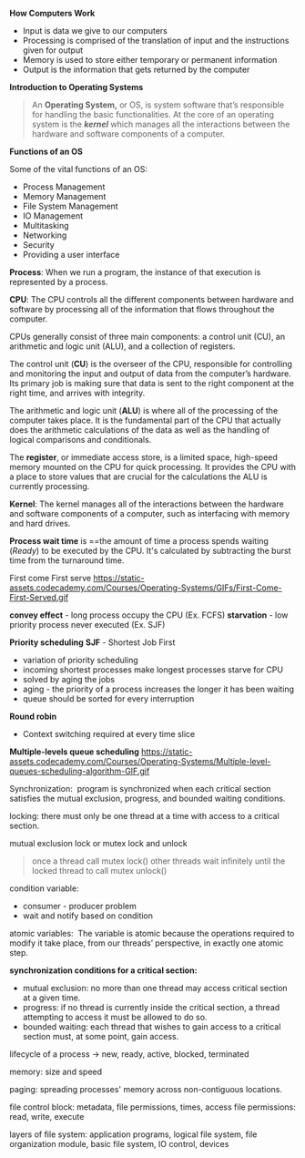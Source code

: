 **How Computers Work**
- Input is data we give to our computers
- Processing is comprised of the translation of input and the instructions given for output
- Memory is used to store either temporary or permanent information
- Output is the information that gets returned by the computer

**Introduction to Operating Systems**

>An **Operating System,** or OS, is system software that’s responsible for handling the basic functionalities. At the core of an operating system is the **_kernel_** which manages all the interactions between the hardware and software components of a computer.

**Functions of an OS**

Some of the vital functions of an OS:

- Process Management 
- Memory Management
- File System Management
- IO Management
- Multitasking
- Networking
- Security
- Providing a user interface

**Process**: When we run a program, the instance of that execution is represented by a process.

**CPU**: The CPU controls all the different components between hardware and software by processing all of the information that flows throughout the computer.

CPUs generally consist of three main components: a control unit (CU), an arithmetic and logic unit (ALU), and a collection of registers.

The control unit (**CU**) is the overseer of the CPU, responsible for controlling and monitoring the input and output of data from the computer’s hardware. Its primary job is making sure that data is sent to the right component at the right time, and arrives with integrity.

The arithmetic and logic unit (**ALU**) is where all of the processing of the computer takes place. It is the fundamental part of the CPU that actually does the arithmetic calculations of the data as well as the handling of logical comparisons and conditionals.

The **register**, or immediate access store, is a limited space, high-speed memory mounted on the CPU for quick processing. It provides the CPU with a place to store values that are crucial for the calculations the ALU is currently processing.

**Kernel**: The kernel manages all of the interactions between the hardware and software components of a computer, such as interfacing with memory and hard drives.

**Process wait time** is ==the amount of time a process spends waiting (*Ready*) to be executed by the CPU. It's calculated by subtracting the burst time from the turnaround time.

First come First serve
https://static-assets.codecademy.com/Courses/Operating-Systems/GIFs/First-Come-First-Served.gif

**convey effect** - long process occupy the CPU (Ex. FCFS)
**starvation** - low priority process never executed (Ex. SJF)


**Priority scheduling** 
**SJF** - Shortest Job First 
- variation of priority scheduling
- incoming shortest processes make longest processes starve for CPU
- solved by aging the jobs
- aging - the priority of a process increases the longer it has been waiting
- queue should be sorted for every interruption

**Round robin**
- Context switching required at every time slice

**Multiple-levels queue scheduling**
https://static-assets.codecademy.com/Courses/Operating-Systems/Multiple-level-queues-scheduling-algorithm-GIF.gif


Synchronization:  program is synchronized when each critical section satisfies the mutual exclusion, progress, and bounded waiting conditions.

locking: there must only be one thread at a time with access to a critical section.

mutual exclusion lock or mutex
lock and unlock

> once a thread call mutex lock() other threads wait infinitely until the locked thread to call mutex unlock()

condition variable: 
- consumer - producer problem
- wait and notify based on condition

atomic variables:  The variable is atomic because the operations required to modify it take place, from our threads’ perspective, in exactly one atomic step.

**synchronization conditions for a critical section:**
- mutual exclusion: no more than one thread may access critical section at a given time.
- progress: if no thread is currently inside the critical section, a thread attempting to access it must be allowed to do so.
- bounded waiting: each thread that wishes to gain access to a critical section must, at some point, gain access.

lifecycle of a process -> new, ready, active, blocked, terminated

memory: size and speed

paging: spreading processes' memory across non-contiguous locations.

file control block: metadata, file permissions, times, access
file permissions: read, write, execute

layers of file system: application programs, logical file system, file organization module, basic file system, IO control, devices